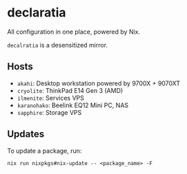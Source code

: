 # declaratia

All configuration in one place, powered by Nix.

`decalratia` is a desensitized mirror.

## Hosts

- `akahi`: Desktop workstation powered by 9700X + 9070XT
- `cryolite`: ThinkPad E14 Gen 3 (AMD)
- `ilmenite`: Services VPS
- `karanohako`: Beelink EQ12 Mini PC, NAS
- `sapphire`: Storage VPS

## Updates

To update a package, run:

```
nix run nixpkgs#nix-update -- <package_name> -F
```
